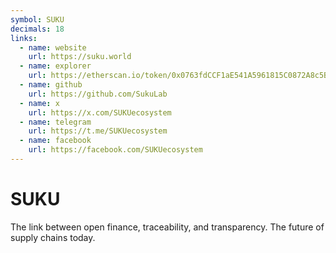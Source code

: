 ```yaml
---
symbol: SUKU
decimals: 18
links:
  - name: website
    url: https://suku.world
  - name: explorer
    url: https://etherscan.io/token/0x0763fdCCF1aE541A5961815C0872A8c5Bc6DE4d7
  - name: github
    url: https://github.com/SukuLab
  - name: x
    url: https://x.com/SUKUecosystem
  - name: telegram
    url: https://t.me/SUKUecosystem
  - name: facebook
    url: https://facebook.com/SUKUecosystem
---
```


# SUKU

The link between open finance, traceability, and transparency. The future of supply chains today.
